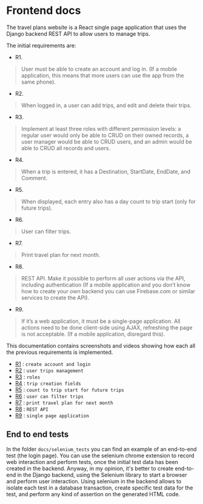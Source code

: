 # Frontend docs

The travel plans website is a React single page application that uses the Django backend REST API to allow users to manage trips.

The initial requirements are:

* R1. 
> User must be able to create an account and log in. (If a mobile application, this means that more users can use the app from the same phone).
* R2. 
> When logged in, a user can add trips, and edit and delete their trips.
* R3. 
> Implement at least three roles with different permission levels: a regular user would only be able to CRUD on their owned records, a user manager would be able to CRUD users, and an admin would be able to CRUD all records and users.
* R4. 
> When a trip is entered, it has a Destination, StartDate, EndDate, and Comment.
* R5. 
> When displayed, each entry also has a day count to trip start (only for future trips).
* R6. 
> User can filter trips.
* R7. 
> Print travel plan for next month.
* R8. 
> REST API. Make it possible to perform all user actions via the API, including authentication (If a mobile application and you don’t know how to create your own backend you can use Firebase.com or similar services to create the API).
* R9. 
> If it’s a web application, it must be a single-page application. All actions need to be done client-side using AJAX, refreshing the page is not acceptable. (If a mobile application, disregard this).

This documentation contains screenshots and videos showing how each all the previous requirements is implemented.

* [R1](https://git.toptal.com/screening/david-espi/blob/master/frontend/docs/R1/R1.md) : `create account and login`
* [R2](https://git.toptal.com/screening/david-espi/blob/master/frontend/docs/R2/R2.md) : `user trips management`
* [R3](https://git.toptal.com/screening/david-espi/blob/master/frontend/docs/R3/R3.md) : `roles`
* [R4](https://git.toptal.com/screening/david-espi/blob/master/frontend/docs/R4/R4.md) : `trip creation fields`
* [R5](https://git.toptal.com/screening/david-espi/blob/master/frontend/docs/R5/R5.md) : `count to trip start for future trips`
* [R6](https://git.toptal.com/screening/david-espi/blob/master/frontend/docs/R6/R6.md) : `user can filter trips`
* [R7](https://git.toptal.com/screening/david-espi/blob/master/frontend/docs/R7/R7.md) : `print travel plan for next month`
* [R8](https://git.toptal.com/screening/david-espi/blob/master/frontend/docs/R8/R8.md) : `REST API`
* [R9](https://git.toptal.com/screening/david-espi/blob/master/frontend/docs/R9/R9.md) : `single page application`

## End to end tests
 In the folder `docs/selenium_tests` you can find an example of an end-to-end test (the login page).
 You can use the selenium chrome extension to record web interaction and perform tests, once the initial test data has been created in the backend.
 Anyway, in my opinion, it's better to create end-to-end in the Django backend, using the Selenium library to start a browser and perform user interaction.
 Using selenium in the backend allows to isolate each test in a database transaction, create specific test data for the test, and perform any kind of assertion on the generated HTML code.
  

